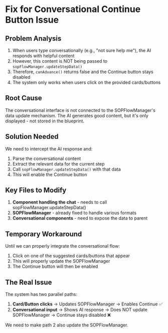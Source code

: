 # Fix for Conversational Continue Button Issue

## Problem Analysis
1. When users type conversationally (e.g., "not sure help me"), the AI responds with helpful content
2. However, this content is NOT being passed to `sopFlowManager.updateStepData()`
3. Therefore, `canAdvance()` returns false and the Continue button stays disabled
4. The system only works when users click on the provided cards/buttons

## Root Cause
The conversational interface is not connected to the SOPFlowManager's data update mechanism. The AI generates good content, but it's only displayed - not stored in the blueprint.

## Solution Needed
We need to intercept the AI response and:
1. Parse the conversational content
2. Extract the relevant data for the current step
3. Call `sopFlowManager.updateStepData()` with that data
4. This will enable the Continue button

## Key Files to Modify
1. **Component handling the chat** - needs to call sopFlowManager.updateStepData()
2. **SOPFlowManager** - already fixed to handle various formats
3. **Conversational components** - need to expose the data to parent

## Temporary Workaround
Until we can properly integrate the conversational flow:
1. Click on one of the suggested cards/buttons that appear
2. This will properly update the SOPFlowManager
3. The Continue button will then be enabled

## The Real Issue
The system has two parallel paths:
1. **Card/Button clicks** → Updates SOPFlowManager → Enables Continue ✅
2. **Conversational input** → Shows AI response → Does NOT update SOPFlowManager → Continue stays disabled ❌

We need to make path 2 also update the SOPFlowManager.